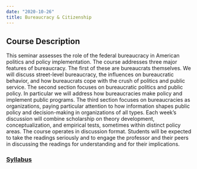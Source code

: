 ```yaml
---
date: "2020-10-26"
title: Bureaucracy & Citizenship
---
```


## Course Description

This seminar assesses the role of the federal bureaucracy in American politics and policy implementation. The course addresses three major features of bureaucracy. The first of these are bureaucrats themselves. We will discuss street-level bureaucracy, the influences on bureaucratic behavior, and how bureaucrats cope with the crush of politics and public service. The second section focuses on bureaucratic politics and public policy. In particular we will address how bureaucracies make policy and implement public programs. The third section focuses on bureaucracies as organizations, paying particular attention to how information shapes public policy and decision-making in organizations of all types. Each week’s discussion will combine scholarship on theory development, conceptualization, and empirical tests, sometimes within distinct policy areas. The course operates in discussion format. Students will be expected to take the readings seriously and to engage the professor and their peers in discussing the readings for understanding and for their implications.

### [Syllabus](../../../slides/bureaucracy_undergrad_syllabus.html)